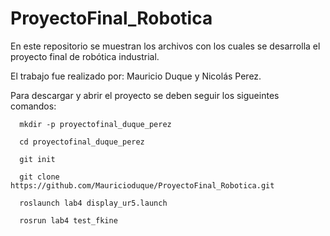 # ProyectoFinal_Robotica
En este repositorio se muestran los archivos con los cuales se desarrolla el proyecto final de robótica industrial.

El trabajo fue realizado por: Mauricio Duque y Nicolás Perez.

Para descargar y abrir el proyecto se deben seguir los sigueintes comandos:

      mkdir -p proyectofinal_duque_perez

      cd proyectofinal_duque_perez

      git init

      git clone https://github.com/Mauricioduque/ProyectoFinal_Robotica.git 

      roslaunch lab4 display_ur5.launch

      rosrun lab4 test_fkine

